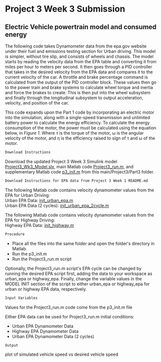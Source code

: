 # Project	3	Week 3	Submission
##  Electric Vehicle powertrain model and consumed energy

The following code takes Dynamometer data from the epa.gov website under their fuel and emissions testing section for Urban driving. This model is simpler, without tire slip, and consists of wheels and chassis. The model starts by reading the velocity data from the EPA table and converting it from miles per hour to meters per second. It then goes through a PID controller that takes in the desired velocity from the EPA data and compares it to the current velocity of the car. A throttle and brake percentage command is calculated from the output of the PID controller block. These values then go to the power train and brake systems to calculate wheel torque and inertia and force the brakes to create. This is then put into the wheel subsystem and finally through the longitudinal subsystem to output acceleration, velocity, and position of the car. <br>

This code expands upon the Part 1 code by incorporating an electric motor into the simulation, along with a single-speed transmission and unlimited battery power to calculate the energy efficiency. To calculate the energy consumption of the motor, the power must be calculated using the equation below, in *Figure 1*. Where τ is the torque of the motor, ω is the angular velocity of the motor, and η is the efficiency raised to sign of τ and ω of the motor.


```markdown
Download Instructions
```

Download the updated Project 3 Week 3 Simulink model [Project3_Wk3_Model.slx](https://github.com/JoshuaSerrano71/MEEN432Sp2025_JoshuaSerrano71/tree/main/Project3/Part3/MEEN432_Project3_Wk3_Model.slx), main Matlab code [Project3_run.m](https://github.com/JoshuaSerrano71/MEEN432Sp2025_JoshuaSerrano71/blob/main/Project3/Part3/Project3_run.m), and supplementary Matlab code [p3_init.m](https://github.com/JoshuaSerrano71/MEEN432Sp2025_JoshuaSerrano71/blob/main/Project3/Part3/p3_init.m) from this main/Project3/Part3 folder. <br>

```markdown
Download Instructions for EPA data from Project 3 Week 1 README.md
```

The following Matlab code contains velocity dynamometer values from the EPA for Urban Driving: <br>
Urban EPA Data: [init_urban_epa.m](https://github.com/JoshuaSerrano71/MEEN432Sp2025_JoshuaSerrano71/tree/main/Project3/Part1/init_urban_epa.m) <br>
Urban EPA Data (2 cycles): [init_urban_epa_2cycle.m](https://github.com/JoshuaSerrano71/MEEN432Sp2025_JoshuaSerrano71/tree/main/Project3/Part1/init_urban_epa_2cycle.m) <br>

The following Matlab code contains velocity dynamometer values from the EPA for Highway Driving: <br>
Highway EPA Data: [init_highway.m](https://github.com/JoshuaSerrano71/MEEN432Sp2025_JoshuaSerrano71/blob/main/Project3/Part1/init_highway_epa.m) <br>

```markdown
Procedure
```
- Place all the files into the same folder and open the folder's directory in Matlab. <br>
- Run the p3_init.m <br>
- Run the Project3_run.m script <br>

Optionally, the Project3_run.m script's EPA cycle can be changed by running the desired EPA script first, adding the data to your workspace as urban_epa or highway_epa. Finally, change the variable values in the MODEL INIT section of the script to either urban_epa or highway_epa for urban or highway EPA data, respectively. <br>

```markdown
Input Variables
```
Values for the Project3_run.m code come from the p3_init.m file <br>

Either EPA data can be used for Project3_run.m initial conditions:
- Urban EPA Dynamometer Data
- Highway EPA Dynamometer Data
- Urban EPA Dynamometer Data (2 cycles)

```markdown
Output
```
plot of simulated vehicle speed vs desired vehicle speed

